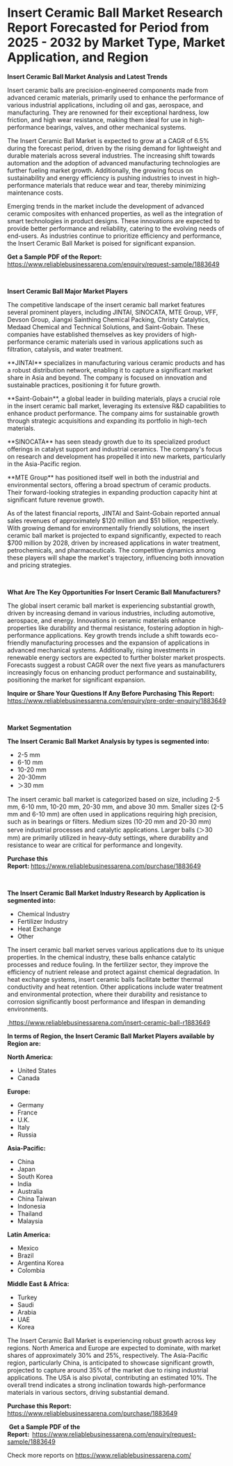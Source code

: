 <p><h1>Insert Ceramic Ball Market Research Report Forecasted for Period from 2025 -  2032 by Market Type, Market Application, and Region</h1></p><p><strong>Insert Ceramic Ball Market Analysis and Latest Trends</strong></p>
<p><p>Insert ceramic balls are precision-engineered components made from advanced ceramic materials, primarily used to enhance the performance of various industrial applications, including oil and gas, aerospace, and manufacturing. They are renowned for their exceptional hardness, low friction, and high wear resistance, making them ideal for use in high-performance bearings, valves, and other mechanical systems.</p><p>The Insert Ceramic Ball Market is expected to grow at a CAGR of 6.5% during the forecast period, driven by the rising demand for lightweight and durable materials across several industries. The increasing shift towards automation and the adoption of advanced manufacturing technologies are further fueling market growth. Additionally, the growing focus on sustainability and energy efficiency is pushing industries to invest in high-performance materials that reduce wear and tear, thereby minimizing maintenance costs.</p><p>Emerging trends in the market include the development of advanced ceramic composites with enhanced properties, as well as the integration of smart technologies in product designs. These innovations are expected to provide better performance and reliability, catering to the evolving needs of end-users. As industries continue to prioritize efficiency and performance, the Insert Ceramic Ball Market is poised for significant expansion.</p></p>
<p><strong>Get a Sample PDF of the Report:&nbsp;</strong> <a href="https://www.reliablebusinessarena.com/enquiry/request-sample/1883649?utm_campaign=3214&utm_medium=2&utm_source=Github&utm_content=ia&utm_term=03042025&utm_id=insert-ceramic-ball">https://www.reliablebusinessarena.com/enquiry/request-sample/1883649</a></p>
<p>&nbsp;</p>
<p><strong>Insert Ceramic Ball Major Market Players</strong></p>
<p><p>The competitive landscape of the insert ceramic ball market features several prominent players, including JINTAI, SINOCATA, MTE Group, VFF, Devson Group, Jiangxi Sainthing Chemical Packing, Christy Catalytics, Medaad Chemical and Technical Solutions, and Saint-Gobain. These companies have established themselves as key providers of high-performance ceramic materials used in various applications such as filtration, catalysis, and water treatment.</p><p>**JINTAI** specializes in manufacturing various ceramic products and has a robust distribution network, enabling it to capture a significant market share in Asia and beyond. The company is focused on innovation and sustainable practices, positioning it for future growth.</p><p>**Saint-Gobain**, a global leader in building materials, plays a crucial role in the insert ceramic ball market, leveraging its extensive R&D capabilities to enhance product performance. The company aims for sustainable growth through strategic acquisitions and expanding its portfolio in high-tech materials.</p><p>**SINOCATA** has seen steady growth due to its specialized product offerings in catalyst support and industrial ceramics. The company's focus on research and development has propelled it into new markets, particularly in the Asia-Pacific region.</p><p>**MTE Group** has positioned itself well in both the industrial and environmental sectors, offering a broad spectrum of ceramic products. Their forward-looking strategies in expanding production capacity hint at significant future revenue growth.</p><p>As of the latest financial reports, JINTAI and Saint-Gobain reported annual sales revenues of approximately $120 million and $51 billion, respectively. With growing demand for environmentally friendly solutions, the insert ceramic ball market is projected to expand significantly, expected to reach $700 million by 2028, driven by increased applications in water treatment, petrochemicals, and pharmaceuticals. The competitive dynamics among these players will shape the market's trajectory, influencing both innovation and pricing strategies.</p></p>
<p>&nbsp;</p>
<p><strong>What Are The Key Opportunities For Insert Ceramic Ball Manufacturers?</strong></p>
<p><p>The global insert ceramic ball market is experiencing substantial growth, driven by increasing demand in various industries, including automotive, aerospace, and energy. Innovations in ceramic materials enhance properties like durability and thermal resistance, fostering adoption in high-performance applications. Key growth trends include a shift towards eco-friendly manufacturing processes and the expansion of applications in advanced mechanical systems. Additionally, rising investments in renewable energy sectors are expected to further bolster market prospects. Forecasts suggest a robust CAGR over the next five years as manufacturers increasingly focus on enhancing product performance and sustainability, positioning the market for significant expansion.</p></p>
<p><strong>Inquire or Share Your Questions If Any Before Purchasing This Report:</strong> <a href="https://www.reliablebusinessarena.com/enquiry/pre-order-enquiry/1883649?utm_campaign=3214&utm_medium=2&utm_source=Github&utm_content=ia&utm_term=03042025&utm_id=insert-ceramic-ball">https://www.reliablebusinessarena.com/enquiry/pre-order-enquiry/1883649</a></p>
<p>&nbsp;</p>
<p><strong>Market Segmentation</strong></p>
<p><strong>The Insert Ceramic Ball Market Analysis by types is segmented into:</strong></p>
<p><ul><li>2-5 mm</li><li>6-10 mm</li><li>10-20 mm</li><li>20-30mm</li><li>＞30 mm</li></ul></p>
<p><p>The insert ceramic ball market is categorized based on size, including 2-5 mm, 6-10 mm, 10-20 mm, 20-30 mm, and above 30 mm. Smaller sizes (2-5 mm and 6-10 mm) are often used in applications requiring high precision, such as in bearings or filters. Medium sizes (10-20 mm and 20-30 mm) serve industrial processes and catalytic applications. Larger balls (＞30 mm) are primarily utilized in heavy-duty settings, where durability and resistance to wear are critical for performance and longevity.</p></p>
<p><strong>Purchase this Report:&nbsp;</strong><a href="https://www.reliablebusinessarena.com/purchase/1883649?utm_campaign=3214&utm_medium=2&utm_source=Github&utm_content=ia&utm_term=03042025&utm_id=insert-ceramic-ball">https://www.reliablebusinessarena.com/purchase/1883649</a></p>
<p>&nbsp;</p>
<p><strong>The Insert Ceramic Ball Market Industry Research by Application is segmented into:</strong></p>
<p><ul><li>Chemical Industry</li><li>Fertilizer Industry</li><li>Heat Exchange</li><li>Other</li></ul></p>
<p><p>The insert ceramic ball market serves various applications due to its unique properties. In the chemical industry, these balls enhance catalytic processes and reduce fouling. In the fertilizer sector, they improve the efficiency of nutrient release and protect against chemical degradation. In heat exchange systems, insert ceramic balls facilitate better thermal conductivity and heat retention. Other applications include water treatment and environmental protection, where their durability and resistance to corrosion significantly boost performance and lifespan in demanding environments.</p></p>
<p><a href="https://www.reliablebusinessarena.com/insert-ceramic-ball-r1883649?utm_campaign=3214&utm_medium=2&utm_source=Github&utm_content=ia&utm_term=03042025&utm_id=insert-ceramic-ball">&nbsp;https://www.reliablebusinessarena.com/insert-ceramic-ball-r1883649</a></p>
<p><strong>In terms of Region, the Insert Ceramic Ball Market Players available by Region are:</strong></p>
<p>
    <p> <strong> North America: </strong>
        <ul>
            <li>United States</li>
            <li>Canada</li>
        </ul>
        </p> 
    <p> <strong> Europe: </strong>
        <ul>
            <li>Germany</li>
            <li>France</li>
            <li>U.K.</li>
            <li>Italy</li>
            <li>Russia</li>
        </ul>
        </p> 
    <p> <strong> Asia-Pacific: </strong>
        <ul>
            <li>China</li>
            <li>Japan</li>
            <li>South Korea</li>
            <li>India</li>
            <li>Australia</li>
            <li>China Taiwan</li>
            <li>Indonesia</li>
            <li>Thailand</li>
            <li>Malaysia</li>
        </ul>
        </p> 
    <p> <strong> Latin America: </strong>
        <ul>
            <li>Mexico</li>
            <li>Brazil</li>
            <li>Argentina Korea</li>
            <li>Colombia</li>
        </ul>
        </p> 
    <p> <strong> Middle East & Africa: </strong>
        <ul>
            <li>Turkey</li>
            <li>Saudi</li>
            <li>Arabia</li>
            <li>UAE</li>
            <li>Korea</li>
        </ul>
    </p>
    </p>
<p><p>The Insert Ceramic Ball Market is experiencing robust growth across key regions. North America and Europe are expected to dominate, with market shares of approximately 30% and 25%, respectively. The Asia-Pacific region, particularly China, is anticipated to showcase significant growth, projected to capture around 35% of the market due to rising industrial applications. The USA is also pivotal, contributing an estimated 10%. The overall trend indicates a strong inclination towards high-performance materials in various sectors, driving substantial demand.</p></p>
<p><strong>Purchase this Report: </strong><a href="https://www.reliablebusinessarena.com/purchase/1883649?utm_campaign=3214&utm_medium=2&utm_source=Github&utm_content=ia&utm_term=03042025&utm_id=insert-ceramic-ball">https://www.reliablebusinessarena.com/purchase/1883649</a></p>
<p>&nbsp;<strong>Get a Sample PDF of the Report:&nbsp;&nbsp;</strong><a href="https://www.reliablebusinessarena.com/enquiry/request-sample/1883649?utm_campaign=3214&utm_medium=2&utm_source=Github&utm_content=ia&utm_term=03042025&utm_id=insert-ceramic-ball">https://www.reliablebusinessarena.com/enquiry/request-sample/1883649</a></p>
<p><strong></strong></p>
<p>Check more reports on <a href="https://www.reliablebusinessarena.com/?utm_campaign=3214&utm_medium=2&utm_source=Github&utm_content=ia&utm_term=03042025&utm_id=insert-ceramic-ball">https://www.reliablebusinessarena.com/</a></p>